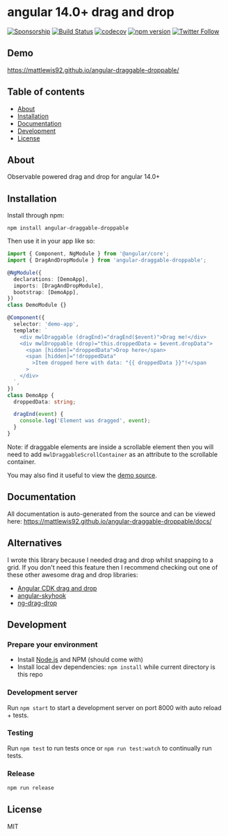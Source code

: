 # angular 14.0+ drag and drop

[![Sponsorship](https://img.shields.io/badge/funding-github-%23EA4AAA)](https://github.com/users/mattlewis92/sponsorship)
[![Build Status](https://github.com/mattlewis92/angular-resizable-element/actions/workflows/ci.yml/badge.svg)](https://github.com/mattlewis92/angular-resizable-element/actions/workflows/ci.yml)
[![codecov](https://codecov.io/gh/mattlewis92/angular-draggable-droppable/branch/main/graph/badge.svg)](https://codecov.io/gh/mattlewis92/angular-draggable-droppable)
[![npm version](https://badge.fury.io/js/angular-draggable-droppable.svg)](http://badge.fury.io/js/angular-draggable-droppable)
[![Twitter Follow](https://img.shields.io/twitter/follow/mattlewis92_.svg)](https://twitter.com/mattlewis92_)

## Demo

https://mattlewis92.github.io/angular-draggable-droppable/

## Table of contents

- [About](#about)
- [Installation](#installation)
- [Documentation](#documentation)
- [Development](#development)
- [License](#licence)

## About

Observable powered drag and drop for angular 14.0+

## Installation

Install through npm:

```
npm install angular-draggable-droppable
```

Then use it in your app like so:

```typescript
import { Component, NgModule } from '@angular/core';
import { DragAndDropModule } from 'angular-draggable-droppable';

@NgModule({
  declarations: [DemoApp],
  imports: [DragAndDropModule],
  bootstrap: [DemoApp],
})
class DemoModule {}

@Component({
  selector: 'demo-app',
  template: `
    <div mwlDraggable (dragEnd)="dragEnd($event)">Drag me!</div>
    <div mwlDroppable (drop)="this.droppedData = $event.dropData">
      <span [hidden]="droppedData">Drop here</span>
      <span [hidden]="!droppedData"
        >Item dropped here with data: "{{ droppedData }}"!</span
      >
    </div>
  `,
})
class DemoApp {
  droppedData: string;

  dragEnd(event) {
    console.log('Element was dragged', event);
  }
}
```

Note: if draggable elements are inside a scrollable element then you will need to add `mwlDraggableScrollContainer` as an attribute to the scrollable container.

You may also find it useful to view the [demo source](https://github.com/mattlewis92/angular-draggable-droppable/tree/main/src/demo).

## Documentation

All documentation is auto-generated from the source and can be viewed here:
https://mattlewis92.github.io/angular-draggable-droppable/docs/

## Alternatives

I wrote this library because I needed drag and drop whilst snapping to a grid. If you don't need this feature then I recommend checking out one of these other awesome drag and drop libraries:

- [Angular CDK drag and drop](https://material.angular.io/cdk/drag-drop/overview)
- [angular-skyhook](https://github.com/cormacrelf/angular-skyhook)
- [ng-drag-drop](https://github.com/ObaidUrRehman/ng-drag-drop)

## Development

### Prepare your environment

- Install [Node.js](http://nodejs.org/) and NPM (should come with)
- Install local dev dependencies: `npm install` while current directory is this repo

### Development server

Run `npm start` to start a development server on port 8000 with auto reload + tests.

### Testing

Run `npm test` to run tests once or `npm run test:watch` to continually run tests.

### Release

```bash
npm run release
```

## License

MIT
